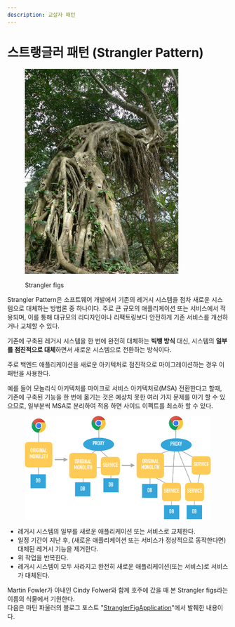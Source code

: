 ```yaml
---
description: 교살자 패턴
---
```


# 스트랭글러 패턴 (Strangler Pattern)

<figure><img src="../../.gitbook/assets/image.png" alt=""><figcaption><p>Strangler figs</p></figcaption></figure>

Strangler Pattern은 소프트웨어 개발에서 기존의 레거시 시스템을 점차 새로운 시스템으로 대체하는 방법론 중 하나이다. 주로 큰 규모의 애플리케이션 또는 서비스에서 적용되며, 이를 통해 대규모의 리디자인이나 리팩토링보다 안전하게 기존 서비스를 개선하거나 교체할 수 있다.&#x20;

기존에 구축된 레거시 시스템을 한 번에 완전히 대체하는 **빅뱅 방식** 대신, 시스템의 **일부를 점진적으로 대체**하면서 새로운 시스템으로 전환하는 방식이다.

주로 백엔드 애플리케이션을 새로운 아키텍처로 점진적으로 마이그레이션하는 경우 이 패턴을 사용한다.

예를 들어 모놀리식 아키텍처를 마이크로 서비스 아키텍처로(MSA) 전환한다고 할때, 기존에 구축된 기능을 한 번에 옮기는 것은 예상치 못한 여러 가지 문제를 야기 할 수 있으므로, 일부분씩 MSA로 분리하여 적용 하면 사이드 이펙트를 최소하 할 수 있다.

<figure><img src="../../.gitbook/assets/image (6).png" alt=""><figcaption></figcaption></figure>

* 레거시 시스템의 일부를 새로운 애플리케이션 또는 서비스로 교체한다.
* 일정 기간이 지난 후, (새로운 애플리케이션 또는 서비스가 정상적으로 동작한다면) 대체된 레거시 기능을 제거한다.
* 위 작업을 반복한다.
* 레거시 시스템이 모두 사라지고 완전히 새로운 애플리케이션(또는 서비스)로 서비스가 대체된다.

Martin Fowler가 아내인 Cindy Folwer와 함께 호주에 갔을 때 본 Strangler figs라는 이름의 식물에서 기원한다.\
다음은 마틴 파울러의 블로그 포스트 "[StranglerFigApplication](https://martinfowler.com/bliki/StranglerFigApplication.html)"에서 발췌한 내용이다.
